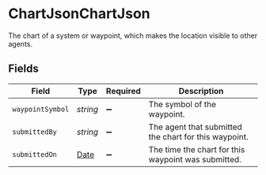 # ChartJsonChartJson

The chart of a system or waypoint, which makes the location visible to other agents.


## Fields

| Field                                                                                         | Type                                                                                          | Required                                                                                      | Description                                                                                   |
| --------------------------------------------------------------------------------------------- | --------------------------------------------------------------------------------------------- | --------------------------------------------------------------------------------------------- | --------------------------------------------------------------------------------------------- |
| `waypointSymbol`                                                                              | *string*                                                                                      | :heavy_minus_sign:                                                                            | The symbol of the waypoint.                                                                   |
| `submittedBy`                                                                                 | *string*                                                                                      | :heavy_minus_sign:                                                                            | The agent that submitted the chart for this waypoint.                                         |
| `submittedOn`                                                                                 | [Date](https://developer.mozilla.org/en-US/docs/Web/JavaScript/Reference/Global_Objects/Date) | :heavy_minus_sign:                                                                            | The time the chart for this waypoint was submitted.                                           |